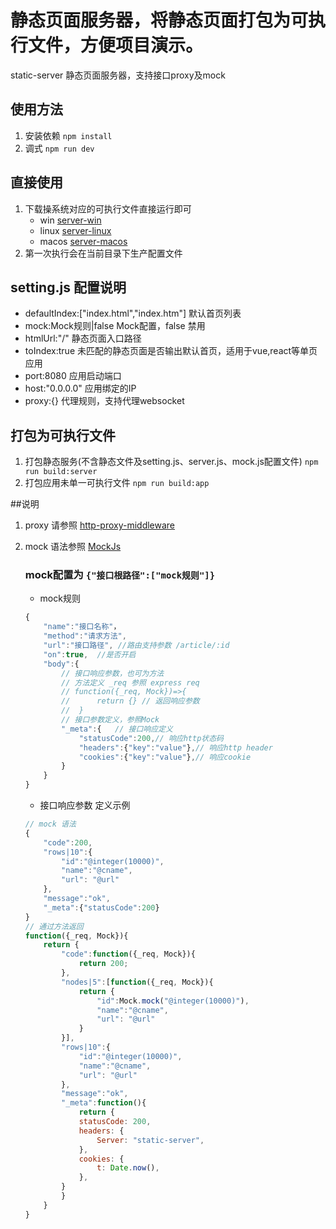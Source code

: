 # 静态页面服务器，将静态页面打包为可执行文件，方便项目演示。
static-server 静态页面服务器，支持接口proxy及mock

## 使用方法
1. 安装依赖 `npm install`
1. 调式 `npm run dev`
## 直接使用
1. 下载操系统对应的可执行文件直接运行即可
    - win [server-win](https://github.com/bestchu/static-server/releases/download/1.0.1/server-win.exe)
    - linux [server-linux](https://github.com/bestchu/static-server/releases/download/1.0.1/server-linux)
    - macos [server-macos](https://github.com/bestchu/static-server/releases/download/1.0.1/server-macos)
1. 第一次执行会在当前目录下生产配置文件
## setting.js 配置说明
- defaultIndex:["index.html","index.htm"]   默认首页列表
- mock:Mock规则|false   Mock配置，false 禁用
- htmlUrl:"/"   静态页面入口路径
- toIndex:true  未匹配的静态页面是否输出默认首页，适用于vue,react等单页应用
- port:8080 应用启动端口
- host:"0.0.0.0" 应用绑定的IP
- proxy:{} 代理规则，支持代理websocket
## 打包为可执行文件
1. 打包静态服务(不含静态文件及setting.js、server.js、mock.js配置文件) `npm run build:server`
1. 打包应用未单一可执行文件 `npm run build:app`

##说明
1. proxy 请参照 [http-proxy-middleware](https://github.com/chimurai/http-proxy-middleware)
1. mock 语法参照 [MockJs](http://mockjs.com/)

    ### mock配置为 `{"接口根路径":["mock规则"]}`
    
    - mock规则
    ```js
    {
        "name":"接口名称"，
        "method":"请求方法",
        "url":"接口路径", //路由支持参数 /article/:id
        "on":true,  //是否开启
        "body":{    
            // 接口响应参数，也可为方法
            // 方法定义 _req 参照 express req
            // function({_req, Mock})=>{     
            //      return {} // 返回响应参数
            //  }
            // 接口参数定义，参照Mock
            "_meta":{   // 接口响应定义
                "statusCode":200,// 响应http状态码
                "headers":{"key":"value"},// 响应http header
                "cookies":{"key":"value"},// 响应cookie
            }
        }
    }
    ```
    - 接口响应参数 定义示例
    ```js
    // mock 语法
    {
        "code":200,
        "rows|10":{
            "id":"@integer(10000)",
            "name":"@cname",
            "url": "@url"
        },
        "message":"ok",
        "_meta":{"statusCode":200}
    }
    // 通过方法返回
    function({_req, Mock}){
        return {
            "code":function({_req, Mock}){
                return 200;
            },
            "nodes|5":[function({_req, Mock}){
                return {
                    "id":Mock.mock("@integer(10000)"),
                    "name":"@cname",
                    "url": "@url"
                }
            }],
            "rows|10":{
                "id":"@integer(10000)",
                "name":"@cname",
                "url": "@url"
            },
            "message":"ok",
            "_meta":function(){
                return {
				statusCode: 200,
				headers: {
					Server: "static-server",
				},
				cookies: {
					t: Date.now(),
				},
			}
            }
        }
    }
    ```
    
